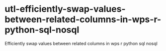 # utl-efficiently-swap-values-between-related-columns-in-wps-r-python-sql-nosql
Efficiently swap values between related columns in wps r python sql nosql
